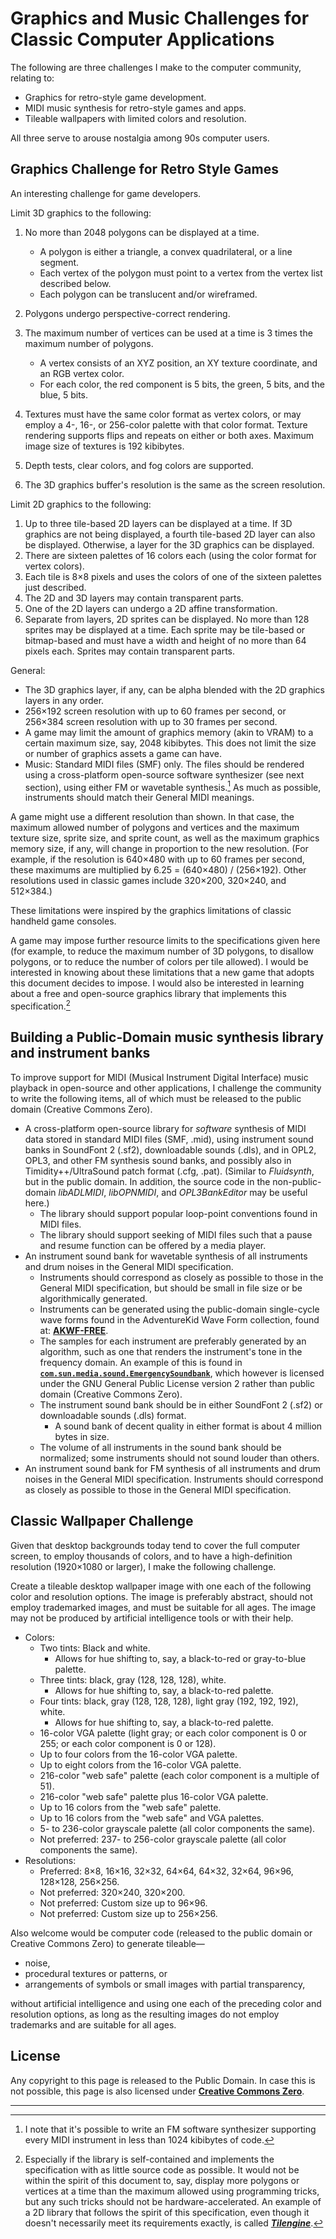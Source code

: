 # Graphics and Music Challenges for Classic Computer Applications

The following are three challenges I make to the computer community, relating to:

- Graphics for retro-style game development.
- MIDI music synthesis for retro-style games and apps.
- Tileable wallpapers with limited colors and resolution.

All three serve to arouse nostalgia among 90s computer users.

<a id=Graphics_Challenge_for_Retro_Style_Games></a>

## Graphics Challenge for Retro Style Games

An interesting challenge for game developers.

Limit 3D graphics to the following:

1. No more than 2048 polygons can be displayed at a time.
    * A polygon is either a triangle, a convex quadrilateral, or a line segment.
    * Each vertex of the polygon must point to a vertex from the vertex list described below.
    * Each polygon can be translucent and/or wireframed.

2. Polygons undergo perspective-correct rendering.
3. The maximum number of vertices can be used at a time is 3 times the maximum number of polygons.
    * A vertex consists of an XYZ position, an XY texture coordinate, and an RGB vertex color.
    * For each color, the red component is 5 bits, the green, 5 bits, and the blue, 5 bits.

4. Textures must have the same color format as vertex colors, or may employ a 4-, 16-, or 256-color palette with that color format.  Texture rendering supports flips and repeats on either or both axes.  Maximum image size of textures is 192 kibibytes.
5. Depth tests, clear colors, and fog colors are supported.
6. The 3D graphics buffer's resolution is the same as the screen resolution.

Limit 2D graphics to the following:

1. Up to three tile-based 2D layers can be displayed at a time.  If 3D graphics are not being displayed, a fourth tile-based 2D layer can also be displayed.  Otherwise, a layer for the 3D graphics can be displayed.
2. There are sixteen palettes of 16 colors each (using the color format for vertex colors).
3. Each tile is 8&times;8 pixels and uses the colors of one of the sixteen palettes just described.
4. The 2D and 3D layers may contain transparent parts.
5. One of the 2D layers can undergo a 2D affine transformation.
6. Separate from layers, 2D sprites can be displayed.  No more than 128 sprites may be displayed at a time. Each sprite may be tile-based or bitmap-based and must have a width and height of no more than 64 pixels each.  Sprites may contain transparent parts.

General:

- The 3D graphics layer, if any, can be alpha blended with the 2D graphics layers in any order.
- 256&times;192 screen resolution with up to 60 frames per second, or 256&times;384 screen resolution with up to 30 frames per second.
- A game may limit the amount of graphics memory (akin to VRAM) to a certain maximum size, say, 2048 kibibytes.  This does not limit the size or number of graphics assets a game can have.
- Music:  Standard MIDI files (SMF) only.  The files should be rendered using a cross-platform open-source software synthesizer (see next section), using either FM or wavetable synthesis.[^1]  As much as possible, instruments should match their General MIDI meanings.

A game might use a different resolution than shown.  In that case, the maximum allowed number of polygons and vertices and the maximum texture size, sprite size, and sprite count, as well as the maximum graphics memory size, if any, will change in proportion to the new resolution. (For example, if the resolution is 640&times;480 with up to 60 frames per second, these maximums are multiplied by 6.25 = (640&times;480) / (256&times;192).  Other resolutions used in classic games include 320&times;200, 320&times;240, and 512&times;384.)

These limitations were inspired by the graphics limitations of classic handheld game consoles.

A game may impose further resource limits to the specifications given here (for example, to reduce the maximum number of 3D polygons, to disallow polygons, or to reduce the number of colors per tile allowed).  I would be interested in knowing about these limitations that a new game that adopts this document decides to impose.  I would also be interested in learning about a free and open-source graphics library that implements this specification.[^2]

<a id=Building_a_Public_Domain_music_synthesis_library_and_instrument_banks></a>

## Building a Public-Domain music synthesis library and instrument banks

To improve support for MIDI (Musical Instrument Digital Interface) music playback in open-source and other applications, I challenge the community to write the following items, all of which must be released to the public domain (Creative Commons Zero).

- A cross-platform open-source library for _software_ synthesis of MIDI data stored in standard MIDI files (SMF, .mid), using instrument sound banks in SoundFont 2 (.sf2), downloadable sounds (.dls), and in OPL2, OPL3, and other FM synthesis sound banks, and possibly also in Timidity++/UltraSound patch format (.cfg, .pat).  (Similar to _Fluidsynth_, but in the public domain.  In addition, the source code in the non-public-domain _libADLMIDI_, _libOPNMIDI_, and _OPL3BankEditor_ may be useful here.)
    - The library should support popular loop-point conventions found in MIDI files.
    - The library should support seeking of MIDI files such that a pause and resume function can be offered by a media player.
- An instrument sound bank for wavetable synthesis of all instruments and drum noises in the General MIDI specification.
    - Instruments should correspond as closely as possible to those in the General MIDI specification, but should be small in file size or be algorithmically generated.
    - Instruments can be generated using the public-domain single-cycle wave forms found in the AdventureKid Wave Form collection, found at: [**AKWF-FREE**](https://github.com/KristofferKarlAxelEkstrand/AKWF-FREE).
    - The samples for each instrument are preferably generated by an algorithm, such as one that renders the instrument's tone in the frequency domain.  An example of this is found in [**`com.sun.media.sound.EmergencySoundbank`**](https://github.com/apple/openjdk/blob/xcodejdk14-release/src/java.desktop/share/classes/com/sun/media/sound/EmergencySoundbank.java), which however is licensed under the GNU General Public License version 2 rather than public domain (Creative Commons Zero).
    - The instrument sound bank should be in either SoundFont 2 (.sf2) or downloadable sounds (.dls) format.
        - A sound bank of decent quality in either format is about 4 million bytes in size.
    - The volume of all instruments in the sound bank should be normalized; some instruments should not sound louder than others.
- An instrument sound bank for FM synthesis of all instruments and drum noises in the General MIDI specification. Instruments should correspond as closely as possible to those in the General MIDI specification.

<a id=Classic_Wallpaper_Challenge></a>

## Classic Wallpaper Challenge

Given that desktop backgrounds today tend to cover the full computer screen, to employ thousands of colors, and to have a high-definition resolution (1920&times;1080 or larger), I make the following challenge.

Create a tileable desktop wallpaper image with one each of the following color and resolution options.  The image is preferably abstract, should not employ trademarked images, and must be suitable for all ages.  The image may not be produced by artificial intelligence tools or with their help.

- Colors:
    - Two tints: Black and white.
        - Allows for hue shifting to, say, a black-to-red or gray-to-blue palette.
    - Three tints: black, gray (128, 128, 128), white.
        - Allows for hue shifting to, say, a black-to-red palette.
    - Four tints: black, gray (128, 128, 128), light gray (192, 192, 192), white.
        - Allows for hue shifting to, say, a black-to-red palette.
    - 16-color VGA palette (light gray; or each color component is 0 or 255; or each color component is 0 or 128).
    - Up to four colors from the 16-color VGA palette.
    - Up to eight colors from the 16-color VGA palette.
    - 216-color "web safe" palette (each color component is a multiple of 51).
    - 216-color "web safe" palette plus 16-color VGA palette.
    - Up to 16 colors from the "web safe" palette.
    - Up to 16 colors from the "web safe" and VGA palettes.
    - 5- to 236-color grayscale palette (all color components the same).
    - Not preferred: 237- to 256-color grayscale palette (all color components the same).
- Resolutions:
    - Preferred: 8&times;8, 16&times;16, 32&times;32, 64&times;64, 64&times;32, 32&times;64, 96&times;96, 128&times;128, 256&times;256.
    - Not preferred: 320&times;240, 320&times;200.
    - Not preferred: Custom size up to 96&times;96.
    - Not preferred: Custom size up to 256&times;256.

Also welcome would be computer code (released to the public domain or Creative Commons Zero) to generate tileable&mdash;

- noise,
- procedural textures or patterns, or
- arrangements of symbols or small images with partial transparency,

without artificial intelligence and using one each of the preceding color and resolution options, as long as the resulting images do not employ trademarks and are suitable for all ages.

<a id=License></a>

## License

Any copyright to this page is released to the Public Domain.  In case this is not possible, this page is also licensed under [**Creative Commons Zero**](https://creativecommons.org/publicdomain/zero/1.0/).

----------------

[^1]: I note that it's possible to write an FM software synthesizer supporting every MIDI instrument in less than 1024 kibibytes of code.

[^2]: Especially if the library is self-contained and implements the specification with as little source code as possible.  It would not be within the spirit of this document to, say, display more polygons or vertices at a time than the maximum allowed using programming tricks, but any such tricks should not be hardware-accelerated.  An example of a 2D library that follows the spirit of this specification, even though it doesn't necessarily meet its requirements exactly, is called [**_Tilengine_**](https://github.com/megamarc/Tilengine).
